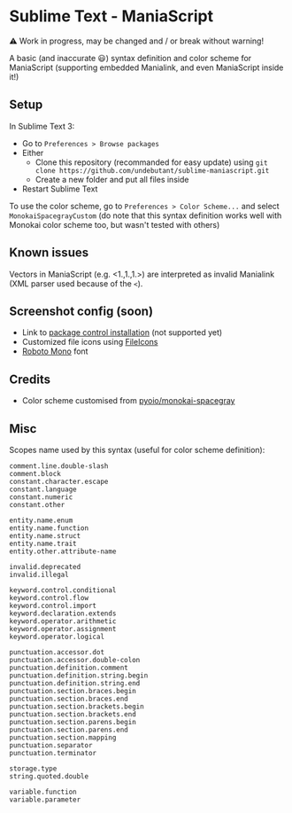 # Sublime Text - ManiaScript
:warning: Work in progress, may be changed and / or break without warning!


A basic (and inaccurate :smiley:) syntax definition and color scheme for ManiaScript (supporting embedded Manialink, and even ManiaScript inside it!)

## Setup
In Sublime Text 3:
- Go to `Preferences > Browse packages`
- Either
	- Clone this repository (recommanded for easy update) using `git clone https://github.com/undebutant/sublime-maniascript.git`
	- Create a new folder and put all files inside
- Restart Sublime Text


To use the color scheme, go to `Preferences > Color Scheme...` and select `MonokaiSpacegrayCustom` (do note that this syntax definition works well with Monokai color scheme too, but wasn't tested with others)

## Known issues
Vectors in ManiaScript (e.g. <1.,1.,1.>) are interpreted as invalid Manialink (XML parser used because of the `<`).

## Screenshot config (soon)
- Link to [package control installation](https://packagecontrol.io/installation) (not supported yet)
- Customized file icons using [FileIcons](https://packagecontrol.io/packages/FileIcons%20Mono)
- [Roboto Mono](https://fonts.google.com/specimen/Roboto+Mono) font

## Credits
- Color scheme customised from [pyoio/monokai-spacegray](https://github.com/pyoio/monokai-spacegray)

## Misc
Scopes name used by this syntax (useful for color scheme definition):
```
comment.line.double-slash
comment.block
constant.character.escape
constant.language
constant.numeric
constant.other

entity.name.enum
entity.name.function
entity.name.struct
entity.name.trait
entity.other.attribute-name

invalid.deprecated
invalid.illegal

keyword.control.conditional
keyword.control.flow
keyword.control.import
keyword.declaration.extends
keyword.operator.arithmetic
keyword.operator.assignment
keyword.operator.logical

punctuation.accessor.dot
punctuation.accessor.double-colon
punctuation.definition.comment
punctuation.definition.string.begin
punctuation.definition.string.end
punctuation.section.braces.begin
punctuation.section.braces.end
punctuation.section.brackets.begin
punctuation.section.brackets.end
punctuation.section.parens.begin
punctuation.section.parens.end
punctuation.section.mapping
punctuation.separator
punctuation.terminator

storage.type
string.quoted.double

variable.function
variable.parameter
```
